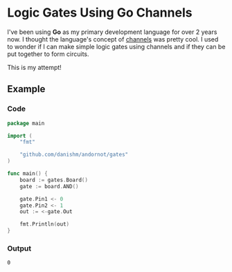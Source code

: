 Logic Gates Using Go Channels
=============================

I've been using **Go** as my primary development language for over 2 years now. I thought the language's concept of [channels](https://golang.org/doc/effective_go.html#concurrency) was pretty cool. I used to wonder if I can make simple logic gates using channels and if they can be put together to form circuits.

This is my attempt!

Example
-------

### Code

```go
package main

import (
	"fmt"

	"github.com/danishm/andornot/gates"
)

func main() {
	board := gates.Board()
	gate := board.AND()

	gate.Pin1 <- 0
	gate.Pin2 <- 1
	out := <-gate.Out

	fmt.Println(out)
}
```

### Output

```
0
```